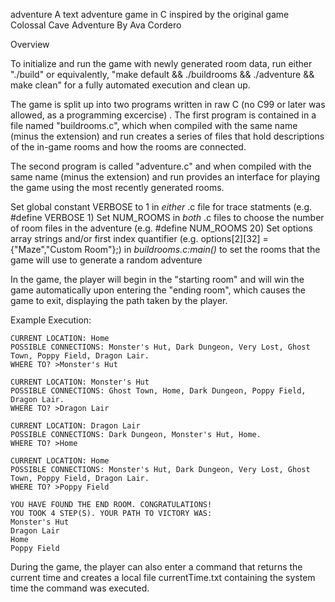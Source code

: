 adventure
	A text adventure game in C inspired by the original game Colossal Cave Adventure
	By Ava Cordero

Overview

To initialize and run the game with newly generated room data, run either "./build" or equivalently, "make default && ./buildrooms && ./adventure && make clean" for a fully automated execution and clean up.

The game is split up into two programs written in raw C (no C99 or later was allowed, as a programming excercise) . The first program is contained in a file named "buildrooms.c", which when compiled with the same name (minus the extension) and run creates a series of files that hold descriptions of the in-game rooms and how the rooms are connected.

The second program is called "adventure.c" and when compiled with the same name (minus the extension) and run provides an interface for playing the game using the most recently generated rooms.

Set global constant VERBOSE to 1 in *either* .c file for trace statments (e.g. #define VERBOSE 1)
Set NUM_ROOMS in *both* .c files to choose the number of room files in the adventure (e.g. #define NUM_ROOMS 20)
Set options array strings and/or first index quantifier (e.g. options[2][32] = {"Maze","Custom Room"};) in *buildrooms.c:main()* to set the rooms that the game will use to generate a random adventure

In the game, the player will begin in the "starting room" and will win the game automatically upon entering the "ending room", which causes the game to exit, displaying the path taken by the player.

Example Execution:

	CURRENT LOCATION: Home
	POSSIBLE CONNECTIONS: Monster's Hut, Dark Dungeon, Very Lost, Ghost Town, Poppy Field, Dragon Lair.
	WHERE TO? >Monster's Hut

	CURRENT LOCATION: Monster's Hut
	POSSIBLE CONNECTIONS: Ghost Town, Home, Dark Dungeon, Poppy Field, Dragon Lair.
	WHERE TO? >Dragon Lair

	CURRENT LOCATION: Dragon Lair
	POSSIBLE CONNECTIONS: Dark Dungeon, Monster's Hut, Home.
	WHERE TO? >Home

	CURRENT LOCATION: Home
	POSSIBLE CONNECTIONS: Monster's Hut, Dark Dungeon, Very Lost, Ghost Town, Poppy Field, Dragon Lair.
	WHERE TO? >Poppy Field

	YOU HAVE FOUND THE END ROOM. CONGRATULATIONS!
	YOU TOOK 4 STEP(S). YOUR PATH TO VICTORY WAS:
	Monster's Hut
	Dragon Lair
	Home
	Poppy Field

During the game, the player can also enter a command that returns the current time and creates a local file currentTime.txt containing the system time the command was executed.



